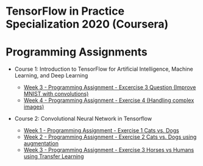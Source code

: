 # TensorFlow in Practice Specialization 2020 (Coursera)


# Programming Assignments

* Course 1: Introduction to TensorFlow for Artificial Intelligence, Machine Learning, and Deep Learning

   * [Week 3 - Programming Assignment - Excercise 3 Question (Improve MNIST with convolutions)](https://github.com/kool7/TensorFlow_in_Practice_Specialization_2020/blob/master/week3/utf-8''Excercise-3-Question.ipynb)
   * [Week 4 - Programming Assignment - Exercise 4 (Handling complex images)](https://github.com/kool7/TensorFlow_in_Practice_Specialization_2020/blob/master/week4/utf-8''Exercise4-Question.ipynb)

* Course 2: Convolutional Neural Network in Tensorflow

   * [Week 1 - Programming Assignment - Exercise 1 Cats vs. Dogs](https://github.com/kool7/TensorFlow_in_Practice_Specialization_2020/blob/master/Convolutional%20Neural%20Network%20in%20Tensorflow/utf-8''Exercise_1_Cats_vs_Dogs_Question-FINAL.ipynb)
   * [Week 2 - Programming Assignment - Exercise 2 Cats vs. Dogs using augmentation](https://github.com/kool7/TensorFlow_in_Practice_Specialization_2020/blob/master/Convolutional%20Neural%20Network%20in%20Tensorflow/utf-8''Exercise_2_Cats_vs_Dogs_using_augmentation_Question-FINAL.ipynb)
   * [Week 3 - Programming Assignment - Exercise 3 Horses vs Humans using Transfer Learning](https://github.com/kool7/TensorFlow_in_Practice_Specialization_2020/blob/master/Convolutional%20Neural%20Network%20in%20Tensorflow/utf-8''Exercise_3_Horses_vs_humans_using_Transfer_Learning_Question-FINAL.ipynb)
